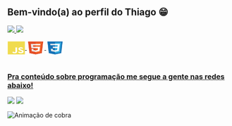 ## Bem-vindo(a) ao perfil do Thiago 😁

 <div>
   <a href="https://github.com/thiago-kaizer">
   <img height="180em" src="https://github-readme-stats.vercel.app/api?username=Thago&show_icons=true&theme=tokyonight&include_all_commits=true&count_private=true"/>
   <img height="180em" src="https://github-readme-stats.vercel.app/api/top-langs/?username=Thiago&layout=compact&langs_count=6&theme=tokyonight"/>

</div>
<div style="display: inline_block"><br>
  <img align="center" alt="Js" height="30" width="40" src="https://raw.githubusercontent.com/devicons/devicon/master/icons/javascript/javascript-plain.svg ">
  <img align="center" alt="HTML" height="30" width="40" src="https://raw.githubusercontent.com/devicons/devicon/master/icons/html5/html5-original.svg ">
  <img align="center" alt="CSS" height="30" width="40" src="https://raw.githubusercontent.com/devicons/devicon/master/icons/css3/css3-original.svg ">
</div>
 
 <br>
 
  ### Pra conteúdo sobre programação me segue a gente nas redes abaixo!
 
<div>

 <a href="https://instagram.com/thiagokaizersantos" target="_blank"><img src="https://img.shields.io/badge/-Instagram-%23E4405F?style=for-the- badge&logo=instagram&logoColor=white" target="_blank"></a>
 <a href="https://discord.gg/thiago0188" target="_blank"><img src="https://img.shields.io/badge/Discord-7289DA?style=for-the-badge&logo= discord&logoColor=white" target="_blank"></a>

 
  ![Animação de cobra](https://github.com/devemdobro/devemdobro/blob/output/github-contribution-grid-snake.svg)

</div>
